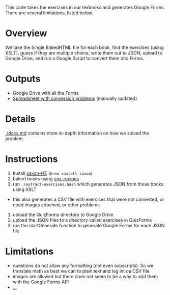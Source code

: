 This code takes the exercises in our texbooks and generates Google Forms. There are several limitations, listed below.

# Overview

We take the Single BakedHTML file for each book, find the exercises (using XSLT), guess if they are multiple choice, write them out to JSON, upload to Google Drive, and run a Google Script to convert them into Forms.

# Outputs

- Google Drive with all the Forms
- [Spreadsheet with conversion problems](https://docs.google.com/spreadsheets/d/1HZ1ZEiTbSzOXeY11QR-tu46kzimy1WihT9J0B2LG4cM/edit#gid=546143196) (manually updated)

# Details

[./docs.md](./docs.md) contains more in-depth information on how we solved the problem.

# Instructions

1. Install [saxon-HE](https://saxonica.com/download/java.xml) (`brew install saxon`)
1. baked books using [cnx-recipes](https://github.com/openstax/cnx-recipes#create-a-baked-pdf-for-a-new-book)
1. run `./extract-exercises.bash` which generates JSON from those books using XSLT
  - this also generates a CSV file with exercises that were not converted, or need images attached, or other problems
1. upload the QuizForms directory to Google Drive
1. upload the JSON files to a directory called exercises in QuizForms
1. run the startGenerate function to generate Google Forms for each JSON file


# Limitations

- questions do not allow any formatting (not even subscripts). So we translate math as best we can to plain text and log int oa CSV file 
- images are allowed but there does not seem to be a way to add them with the Google Forms API
- [...](./docs.md)